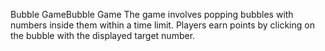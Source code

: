 
Bubble GameBubble Game
The game involves popping bubbles with numbers inside them within a time limit.
Players earn points by clicking on the bubble with the displayed target number.
